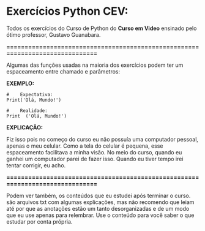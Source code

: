 # Exercícios Python CEV:
Todos os exercícios do Curso de Python do **Curso em Video** ensinado pelo ótimo professor, Gustavo Guanabara.

**==============================================================================**

Algumas das funções usadas na maioria dos exercícios podem ter um espaceamento entre chamado e parâmetros:

**EXEMPLO:**

```
#    Expectativa:
Print('Olá, Mundo!')

#    Realidade:
Print  ('Olá, Mundo!')
```

**EXPLICAÇÃO:**

Fiz isso pois no começo do curso eu não possuía uma computador pessoal, apenas o meu celular. 
Como a tela do celular é pequena,  esse espaceamento facilitava a minha visão. 
No meio do curso, quando eu ganhei um computador parei de fazer isso. 
Quando eu tiver tempo irei tentar corrigir, eu acho.


**==============================================================================**


Podem ver também, os conteúdos que eu estudei após terminar o curso. são arquivos txt com algumas explicações, 
mas não recomendo que leiam até por que as anotações estão um tanto desorganizadas e de um modo que eu use apenas para relembrar. 
Use o conteúdo para você saber o que estudar por conta própria.
